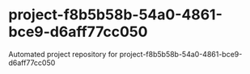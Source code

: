# project-f8b5b58b-54a0-4861-bce9-d6aff77cc050
Automated project repository for project-f8b5b58b-54a0-4861-bce9-d6aff77cc050
